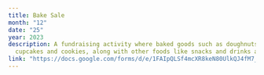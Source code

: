 ```yaml
---
title: Bake Sale
month: "12"
date: "25"
year: 2023
description: A fundraising activity where baked goods such as doughnuts,
  cupcakes and cookies, along with other foods like snacks and drinks are sold.
link: "https://docs.google.com/forms/d/e/1FAIpQLSf4mcXR8keN80UlkQJ4fM7_ir_QphIHjw-T9iCmVVSGEFgFFw/viewform?usp=sf_link"
---
```

